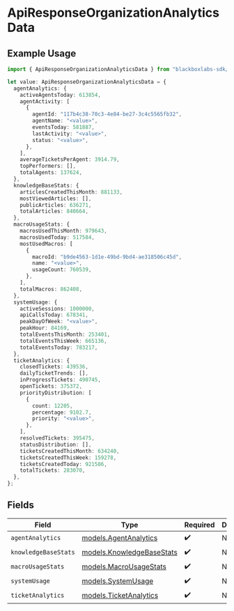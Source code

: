 # ApiResponseOrganizationAnalyticsData

## Example Usage

```typescript
import { ApiResponseOrganizationAnalyticsData } from "blackboxlabs-sdk/models";

let value: ApiResponseOrganizationAnalyticsData = {
  agentAnalytics: {
    activeAgentsToday: 613854,
    agentActivity: [
      {
        agentId: "117b4c38-70c3-4e84-be27-3c4c5565fb32",
        agentName: "<value>",
        eventsToday: 581887,
        lastActivity: "<value>",
        status: "<value>",
      },
    ],
    averageTicketsPerAgent: 3914.79,
    topPerformers: [],
    totalAgents: 137624,
  },
  knowledgeBaseStats: {
    articlesCreatedThisMonth: 881133,
    mostViewedArticles: [],
    publicArticles: 636271,
    totalArticles: 840664,
  },
  macroUsageStats: {
    macrosUsedThisMonth: 979643,
    macrosUsedToday: 517584,
    mostUsedMacros: [
      {
        macroId: "b9de4563-1d1e-49bd-9bd4-ae318506c45d",
        name: "<value>",
        usageCount: 760539,
      },
    ],
    totalMacros: 862408,
  },
  systemUsage: {
    activeSessions: 1000000,
    apiCallsToday: 678341,
    peakDayOfWeek: "<value>",
    peakHour: 84169,
    totalEventsThisMonth: 253401,
    totalEventsThisWeek: 665136,
    totalEventsToday: 783217,
  },
  ticketAnalytics: {
    closedTickets: 439536,
    dailyTicketTrends: [],
    inProgressTickets: 490745,
    openTickets: 375372,
    priorityDistribution: [
      {
        count: 12205,
        percentage: 9102.7,
        priority: "<value>",
      },
    ],
    resolvedTickets: 395475,
    statusDistribution: [],
    ticketsCreatedThisMonth: 634240,
    ticketsCreatedThisWeek: 159278,
    ticketsCreatedToday: 921586,
    totalTickets: 283070,
  },
};
```

## Fields

| Field                                                        | Type                                                         | Required                                                     | Description                                                  |
| ------------------------------------------------------------ | ------------------------------------------------------------ | ------------------------------------------------------------ | ------------------------------------------------------------ |
| `agentAnalytics`                                             | [models.AgentAnalytics](../models/agentanalytics.md)         | :heavy_check_mark:                                           | N/A                                                          |
| `knowledgeBaseStats`                                         | [models.KnowledgeBaseStats](../models/knowledgebasestats.md) | :heavy_check_mark:                                           | N/A                                                          |
| `macroUsageStats`                                            | [models.MacroUsageStats](../models/macrousagestats.md)       | :heavy_check_mark:                                           | N/A                                                          |
| `systemUsage`                                                | [models.SystemUsage](../models/systemusage.md)               | :heavy_check_mark:                                           | N/A                                                          |
| `ticketAnalytics`                                            | [models.TicketAnalytics](../models/ticketanalytics.md)       | :heavy_check_mark:                                           | N/A                                                          |